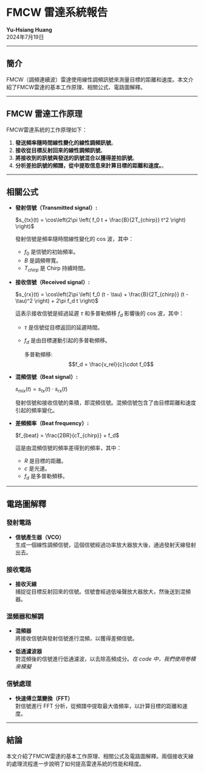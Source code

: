 # FMCW 雷達系統報告

**Yu-Hsiang Huang**  
2024年7月19日

---

## 簡介

FMCW（調頻連續波）雷達使用線性調頻訊號來測量目標的距離和速度。本文介紹了FMCW雷達的基本工作原理、相關公式、電路圖解釋。

---

## FMCW 雷達工作原理

FMCW雷達系統的工作原理如下：

1. **發送頻率隨時間線性變化的線性調頻訊號**。
2. **接收從目標反射回來的線性調頻訊號**。
3. **將接收到的訊號與發送的訊號混合以獲得差拍訊號**。
4. **分析差拍訊號的頻譜，從中提取信息來計算目標的距離和速度。**。

---

## 相關公式

- **發射信號（Transmitted signal）:**

  $s_{tx}(t) = \cos\left(2\pi \left( f_0 t + \frac{B}{2T_{chirp}} t^2 \right) \right)$

  發射信號是頻率隨時間線性變化的 cos 波，其中：
  - $f_0$ 是信號的初始頻率。
  - $B$ 是調頻帶寬。
  - $T_{chirp}$ 是 Chirp 持續時間。

- **接收信號（Received signal）:**

  $s_{rx}(t) = \cos\left(2\pi \left( f_0 (t - \tau) + \frac{B}{2T_{chirp}} (t - \tau)^2 \right) + 2\pi f_d t \right)$

  這表示接收信號是經過延遲 $\tau$ 和多普勒頻移 $f_d$ 影響後的 cos 波，其中：
  - $\tau$ 是信號從目標返回的延遲時間。
  - $f_d$ 是由目標運動引起的多普勒頻移。

    多普勒頻移:$$f_d = \frac{v_rel}{c}\cdot f_0$$


- **混頻信號（Beat signal）:**

  $s_{mix}(t) = s_{tx}(t) \cdot s_{rx}(t)$

  發射信號和接收信號的乘積，即混頻信號。混頻信號包含了由目標距離和速度引起的頻率變化。

- **差頻頻率（Beat frequency）:**

  $f_{beat} = \frac{2BR}{cT_{chirp}} + f_d$

  這是由混頻信號的頻率差得到的頻率，其中：
  - $R$ 是目標的距離。
  - $c$ 是光速。
  - $f_d$ 是多普勒頻移。

---

## 電路圖解釋

### 發射電路

- **信號產生器（VCO）**  
  生成一個線性調頻信號，這個信號經過功率放大器放大後，通過發射天線發射出去。

### 接收電路

- **接收天線**  
  捕捉從目標反射回來的信號。信號會經過低噪聲放大器放大，然後送到混頻器。

### 混頻器和解調

- **混頻器**  
  將接收信號與發射信號進行混頻，以獲得差頻信號。
  
- **低通濾波器**  
  對混頻後的信號進行低通濾波，以去除高頻成分。*在 code 中，我們使用卷積來模擬*

### 信號處理

- **快速傅立葉變換（FFT）**  
  對信號進行 FFT 分析，從頻譜中提取最大值頻率，以計算目標的距離和速度。

---

## 結論

本文介紹了FMCW雷達的基本工作原理、相關公式及電路圖解釋。兩個接收天線的處理流程進一步說明了如何提高雷達系統的性能和精度。
